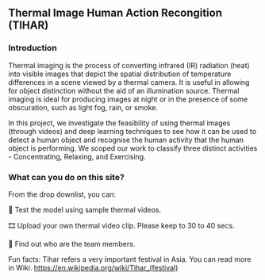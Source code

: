 
## Thermal Image Human Action Recongition (TIHAR)


### Introduction

Thermal imaging is the process of converting infrared (IR) radiation (heat) into visible images that depict the spatial distribution of temperature differences in a scene viewed by a thermal camera. It is useful in allowing for object distinction without the aid of an illumination source. Thermal imaging is ideal for producing images at night or in the presence of some obscuration, such as light fog, rain, or smoke.

In this project, we investigate the feasibility of using thermal images (through videos) and deep learning techniques to see how it can be used to detect a human object and recognise the human activity that the human object is performing.  We scoped our work to classify three distinct activities - Concentrating, Relaxing, and Exercising. 


### What can you do on this site? 

From the drop downlist, you can:

📁 Test the model using sample thermal videos.

🎞️ Upload your own thermal video clip. Please keep to 30 to 40 secs.

🤙 Find out who are the team members.

Fun facts: Tihar refers a very important festival in Asia. You can read more in Wiki.
https://en.wikipedia.org/wiki/Tihar_(festival)   








